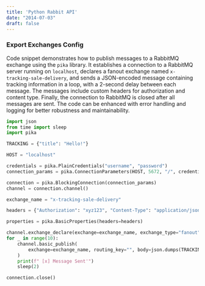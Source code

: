 ```yaml
---
title: 'Python Rabbit API'
date: "2014-07-03"
draft: false
---
```


### Export Exchanges Config

Code snippet demonstrates how to publish messages to a RabbitMQ exchange using the `pika` library. It establishes a connection to a RabbitMQ server running on `localhost`, declares a fanout exchange named `x-tracking-sale-delivery`, and sends a JSON-encoded message containing tracking information in a loop, with a 2-second delay between each message. The messages include custom headers for authorization and content type. Finally, the connection to RabbitMQ is closed after all messages are sent. The code can be enhanced with error handling and logging for better robustness and maintainability.

```python
import json
from time import sleep
import pika

TRACKING = {"title": "Hello!"}

HOST = "localhost"

credentials = pika.PlainCredentials("username", "password")
connection_params = pika.ConnectionParameters(HOST, 5672, "/", credentials)

connection = pika.BlockingConnection(connection_params)
channel = connection.channel()

exchange_name = "x-tracking-sale-delivery"

headers = {"Authorization": "xyz123", "Content-Type": "application/json"}

properties = pika.BasicProperties(headers=headers)

channel.exchange_declare(exchange=exchange_name, exchange_type="fanout", durable=True)
for _ in range(10):
    channel.basic_publish(
        exchange=exchange_name, routing_key="", body=json.dumps(TRACKING), properties=properties
    )
    print(f" [x] Message Sent'")
    sleep(2)

connection.close()
```